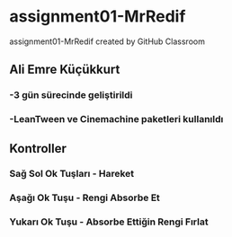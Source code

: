 # assignment01-MrRedif
assignment01-MrRedif created by GitHub Classroom

## Ali Emre Küçükkurt

### -3 gün sürecinde geliştirildi
### -LeanTween ve Cinemachine paketleri kullanıldı

## Kontroller
### Sağ Sol Ok Tuşları - Hareket
### Aşağı Ok Tuşu - Rengi Absorbe Et
### Yukarı Ok Tuşu - Absorbe Ettiğin Rengi Fırlat
